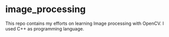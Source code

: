 # image_processing
This repo contains my efforts on learning Image processing with OpenCV.
I used C++ as programming language.
